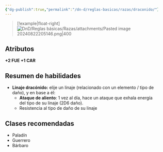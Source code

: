```yaml
---
{"dg-publish":true,"permalink":"/dn-d/reglas-basicas/razas/draconido/"}
---
```


>[!example|float-right]
>![DnD/Reglas básicas/Razas/attachments/Pasted image 20240822205146.png|400](/img/user/DnD/Reglas%20b%C3%A1sicas/Razas/attachments/Pasted%20image%2020240822205146.png)
## Atributos
**+2 FUE +1 CAR**

## Resumen de habilidades
- **Linaje dracónido:** elije un linaje (relacionado con un elemento / tipo de daño), y en base a él:
	- **Ataque de aliento**: 1 vez al día, hace un ataque que exhala energía del tipo de su linaje (2D6 daño).
	- Resistencia al tipo de daño de su linaje

## Clases recomendadas
- Paladín
- Guerrero
- Bárbaro